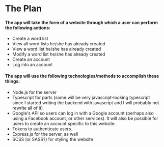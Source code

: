 # The Plan

#### The app will take the form of a website through which a user can perform the following actions:
- Create a word list
- View all word lists he/she has already created
- View a word list he/she has already created
- Modify a word list he/she has already created
- Create an account
- Log into an account

#### The app will use the following technologies/methods to accomplish these things:
- Node.js for the server
- Typescript for parts (some will be very javascript-looking typescript since I started writing the backend with javascript and I will probably not rewrite all of it)
- Google's API so users can log in with a Google account (perhaps also using a Facebook account, or other services).  It will also be possible for users to create an account specific to this website.
- Tokens to authenticate users.
- Express.js for the server, as well
- SCSS (or SASS?) for styling the website
